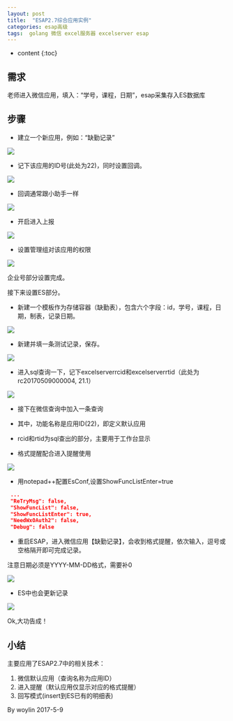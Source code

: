 ```yaml
---
layout: post
title:  "ESAP2.7综合应用实例"
categories: esap高级
tags:  golang 微信 excel服务器 excelserver esap
---
```


* content
{:toc}

## 需求
老师进入微信应用，填入：“学号，课程，日期”，esap采集存入ES数据库

## 步骤
* 建立一个新应用，例如：“缺勤记录”

![](/img/log10-1.png)

* 记下该应用的ID号(此处为22)，同时设置回调。

![](/img/log10-2.png)

* 回调通常跟小助手一样

![](/img/log10-3.png)

* 开启进入上报

![](/img/log10-4.png)

* 设置管理组对该应用的权限

![](/img/log10-5.png)

企业号部分设置完成。

接下来设置ES部分。

* 新建一个模板作为存储容器（缺勤表），包含六个字段：id，学号，课程，日期，制表，记录日期。

![](/img/log10-6.png)

* 新建并填一条测试记录，保存。

![](/img/log10-7.png)

* 进入sql查询一下，记下excelserverrcid和excelserverrtid（此处为rc20170509000004, 21.1）

![](/img/log10-8.png)

* 接下在微信查询中加入一条查询

 * 其中，功能名称是应用ID(22)，即定义默认应用

 * rcid和rtid为sql查出的部分，主要用于工作台显示

 * 格式提醒配合进入提醒使用

![](/img/log10-9.png)

* 用notepad++配置EsConf,设置ShowFuncListEnter=true

```json
 ...
 "ReTryMsg": false,
 "ShowFuncList": false,
 "ShowFuncListEnter": true,
 "NeedWxOAuth2": false,
 "Debug": false
```

* 重启ESAP，进入微信应用【缺勤记录】，会收到格式提醒，依次输入，逗号或空格隔开即可完成记录。

注意日期必须是YYYY-MM-DD格式，需要补0

![](/img/log10-10.png)

* ES中也会更新记录

![](/img/log10-11.png)

Ok,大功告成！

## 小结
主要应用了ESAP2.7中的相关技术：

1. 微信默认应用（查询名称为应用ID）
2. 进入提醒（默认应用仅显示对应的格式提醒）
3. 回写模式(insert到ES已有的明细表)

By woylin 
2017-5-9
